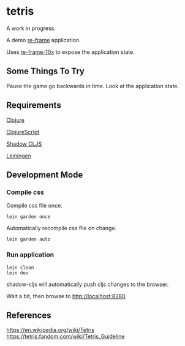 # tetris

A work in progress.

A demo [re-frame](https://github.com/Day8/re-frame) application.

Uses [re-frame-10x](https://github.com/Day8/re-frame-10x) to expose the application state.

## Some Things To Try

Pause the game go backwards in time. Look at the application state.

## Requirements

[Clojure](https://clojure.org/)

[ClojureScript](https://clojurescript.org/)

[Shadow CLJS](http://shadow-cljs.org/)

[Leiningen](https://leiningen.org/)

## Development Mode

### Compile css

Compile css file once.

```shell
lein garden once
```

Automatically recompile css file on change.

```shell
lein garden auto
```

### Run application

```shell
lein clean
lein dev
```

shadow-cljs will automatically push cljs changes to the browser.

Wait a bit, then browse to [http://localhost:8280](http://localhost:8280).

## References

<https://en.wikipedia.org/wiki/Tetris>
<https://tetris.fandom.com/wiki/Tetris_Guideline>
